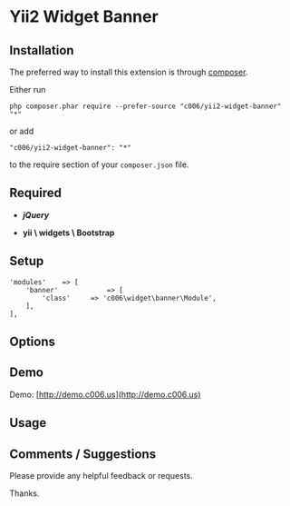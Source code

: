 Yii2 Widget Banner
===================


Installation
------------

The preferred way to install this extension is through [composer](http://getcomposer.org/download/).

Either run

`
php composer.phar require --prefer-source "c006/yii2-widget-banner" "*"
`

or add

`
"c006/yii2-widget-banner": "*"
`

to the require section of your `composer.json` file.


Required
--------

+ ***jQuery***

+ **yii \ widgets \ Bootstrap**


Setup
------------
  
>
    'modules'    => [
        'banner'            => [
            'class'     => 'c006\widget\banner\Module',
        ],
    ],

Options
-------




Demo
-------

Demo: [http://demo.c006.us](http://demo.c006.us)


Usage
-----




Comments / Suggestions
--------------------

Please provide any helpful feedback or requests.

Thanks.


































